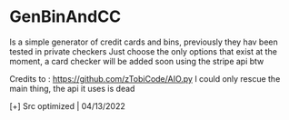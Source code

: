 # GenBinAndCC

Is a simple generator of credit cards and bins, previously they hav been tested in private checkers
Just choose the only options that exist at the moment, a card checker will be added soon using the stripe api
btw

Credits to : https://github.com/zTobiCode/AIO.py
I could only rescue the main thing, the api it uses is dead

[+] Src optimized | 04/13/2022
